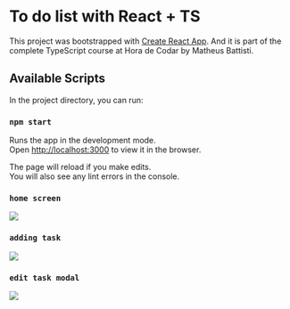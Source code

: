 # To do list with React + TS

This project was bootstrapped with [Create React App](https://github.com/facebook/create-react-app). And it is part of the complete TypeScript course at Hora de Codar by Matheus Battisti.

## Available Scripts

In the project directory, you can run:

### `npm start`

Runs the app in the development mode.\
Open [http://localhost:3000](http://localhost:3000) to view it in the browser.

The page will reload if you make edits.\
You will also see any lint errors in the console.

### `home screen`

<img src="https://i.postimg.cc/9XP8kLyZ/telatodoty.png">

### `adding task`

<img src="https://i.postimg.cc/NMdy9hWR/Captura-de-tela-de-2024-03-11-19-29-17.png">

### `edit task modal`

<img src="https://i.postimg.cc/GhGyKfYn/Captura-de-tela-de-2024-03-11-19-31-07.png">
